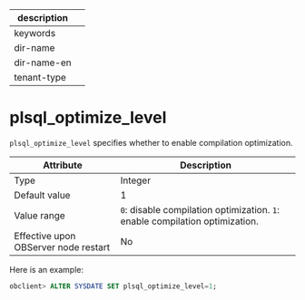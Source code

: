 |description||
|---|---|
|keywords||
|dir-name||
|dir-name-en||
|tenant-type||

plsql_optimize_level
=========================================

`plsql_optimize_level` specifies whether to enable compilation optimization.


| Attribute | Description |
|------------------|------------------------------------|
| Type | Integer |
| Default value | 1 |
| Value range | `0`: disable compilation optimization. `1`: enable compilation optimization. |
| Effective upon OBServer node restart | No |



Here is an example:

```sql
obclient> ALTER SYSDATE SET plsql_optimize_level=1;
```


